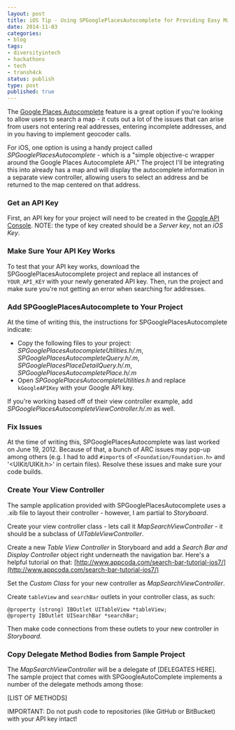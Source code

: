 ```yaml
---
layout: post
title: iOS Tip - Using SPGooglePlacesAutocomplete for Providing Easy Map Searching with Autocomplete
date: 2014-11-03
categories:
- blog
tags:
- diversityintech
- hackathons
- tech
- transh4ck
status: publish
type: post
published: true
---
```


The [Google Places Autocomplete](https://developers.google.com/places/documentation/) feature is a great option if you're looking to allow users to search a map - it cuts out a lot of the issues that can arise from users not entering real addresses, entering incomplete addresses, and in you having to implement geocoder calls.

For iOS, one option is using a handy project called *SPGooglePlacesAutocomplete* - which is a "simple objective-c wrapper around the Google Places Autocomplete API." The project I'll be integrating this into already has a map and will display the autocomplete information in a separate view controller, allowing users to select an address and be returned to the map centered on that address.

### Get an API Key

First, an API key for your project will need to be created in the [Google API Console](https://code.google.com/apis/console). NOTE: the type of key created should be a *Server key*, not an *iOS Key*.

### Make Sure Your API Key Works

To test that your API key works, download the SPGooglePlacesAutocomplete project and replace all instances of `YOUR_API_KEY` with your newly generated API key. Then, run the project and make sure you're not getting an error when searching for addresses.

### Add SPGooglePlacesAutocomplete to Your Project

At the time of writing this, the instructions for SPGooglePlacesAutocomplete indicate:

- Copy the following files to your project: *SPGooglePlacesAutocompleteUtilities.h/.m*, *SPGooglePlacesAutocompleteQuery.h/.m*, *SPGooglePlacesPlaceDetailQuery.h/.m*, *SPGooglePlacesAutocompletePlace.h/.m*
- Open *SPGooglePlacesAutocompleteUtilities.h* and replace `kGoogleAPIKey` with your Google API key.

If you're working based off of their view controller example, add *SPGooglePlacesAutocompleteViewController.h/.m* as well.

### Fix Issues

At the time of writing this, SPGooglePlacesAutocomplete was last worked on June 19, 2012. Because of that, a bunch of ARC issues may pop-up among others (e.g. I had to add `#import`s of `<Foundation/Foundation.h>` and '<UIKit/UIKit.h>' in certain files). Resolve these issues and make sure your code builds.

### Create Your View Controller

The sample application provided with SPGooglePlacesAutocomplete uses a .xib file to layout their controller - however, I am partial to *Storyboard*. 

Create your view controller class - lets call it *MapSearchViewController* - it should be a subclass of *UITableViewController*.

Create a new *Table View Controller* in Storyboard and add a *Search Bar and Display Controller* object right underneath the navigation bar. Here's a helpful tutorial on that: [http://www.appcoda.com/search-bar-tutorial-ios7/](http://www.appcoda.com/search-bar-tutorial-ios7/)

Set the *Custom Class* for your new controller as *MapSearchViewController*.

Create `tableView` and `searchBar` outlets in your controller class, as such:

    @property (strong) IBOutlet UITableView *tableView;
    @property IBOutlet UISearchBar *searchBar;

Then make code connections from these outlets to your new controller in *Storyboard*.

### Copy Delegate Method Bodies from Sample Project

The *MapSearchViewController* will be a delegate of [DELEGATES HERE]. The sample project that comes with SPGoogleAutoComplete implements a number of the delegate methods among those:

[LIST OF METHODS]




IMPORTANT: Do not push code to repositories (like GitHub or BitBucket) with your API key intact!





